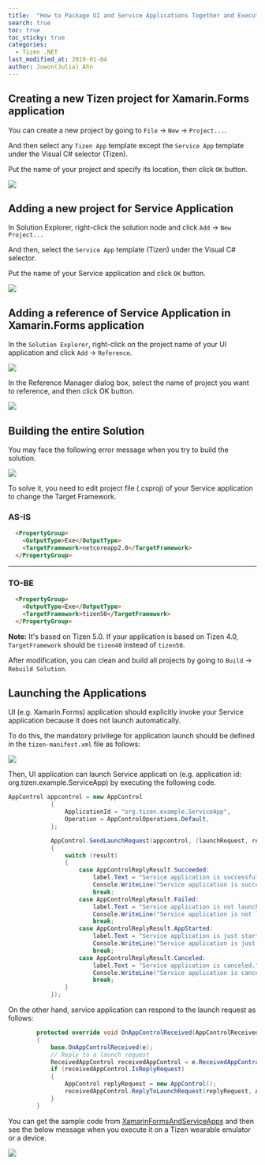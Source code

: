 ```yaml
---
title:  "How to Package UI and Service Applications Together and Execute Them"
search: true
toc: true
toc_sticky: true
categories:
  - Tizen .NET
last_modified_at: 2019-01-04
author: Juwon(Julia) Ahn
---
```



## Creating a new Tizen project for Xamarin.Forms application
You can create a new project by going to `File` -> `New` -> `Project...`.

And then select any `Tizen App` template except the `Service App` template under the Visual C# selector (Tizen).

Put the name of your project and specify its location, then click `OK` button.

![][create_project]

## Adding a new project for Service Application
In Solution Explorer, right-click the solution node and click `Add` -> `New Project...`

And then, select the `Service App` template (Tizen) under the Visual C# selector.

Put the name of your Service application and click `OK` button.

![][add_project_for_service_app]

## Adding a reference of Service Application in Xamarin.Forms application
In the `Solution Explorer`, right-click on the project name of your UI application and click `Add` -> `Reference`. 

![][right-click-on-ui-app]

In the Reference Manager dialog box, select the name of project you want to reference, and then click OK button.

![][service_reference_for_ui_app]

## Building the entire Solution

You may face the following error message when you try to build the solution.

![][build_error_for_ui_and_service_apps]


To solve it, you need to edit project file (.csproj) of your Service application to change the Target Framework.

### AS-IS
~~~html
  <PropertyGroup>
    <OutputType>Exe</OutputType>
    <TargetFramework>netcoreapp2.0</TargetFramework>
  </PropertyGroup>
~~~

---

### TO-BE
```html
  <PropertyGroup>
    <OutputType>Exe</OutputType>
    <TargetFramework>tizen50</TargetFramework>
  </PropertyGroup>
```

**Note:** It's based on Tizen 5.0. If your application is based on Tizen 4.0, `TargetFramework` should be `tizen40` instead of `tizen50`.

After modification, you can clean and build all projects by going to `Build` -> `Rebuild Solution`.

## Launching the Applications
UI (e.g. Xamarin.Forms) application should explicitly invoke your Service application because it does not launch automatically.

To do this, the mandatory privilege for application launch should be defined in the `tizen-manifest.xml` file as follows:

![][app_launch_priv]

Then, UI application can launch Service applicati on (e.g. application id: org.tizen.example.ServiceApp) by executing the following code.

```c#
AppControl appcontrol = new AppControl
            {
                ApplicationId = "org.tizen.example.ServiceApp",
                Operation = AppControlOperations.Default,
            };

            AppControl.SendLaunchRequest(appcontrol, (launchRequest, replyRequest, result) =>
            {
                switch (result)
                {
                    case AppControlReplyResult.Succeeded:
                        label.Text = "Service application is successfully launched.";
                        Console.WriteLine("Service application is successfully launched.");
                        break;
                    case AppControlReplyResult.Failed:
                        label.Text = "Service application is not launched.";
                        Console.WriteLine("Service application is not launched.");
                        break;
                    case AppControlReplyResult.AppStarted:
                        label.Text = "Service application is just started.";
                        Console.WriteLine("Service application is just started.");
                        break;
                    case AppControlReplyResult.Canceled:
                        label.Text = "Service application is canceled.";
                        Console.WriteLine("Service application is canceled.");
                        break;
                }
            });

```

On the other hand, service application can respond to the launch request as follows:

```c#
        protected override void OnAppControlReceived(AppControlReceivedEventArgs e)
        {
            base.OnAppControlReceived(e);
            // Reply to a launch request
            ReceivedAppControl receivedAppControl = e.ReceivedAppControl;
            if (receivedAppControl.IsReplyRequest)
            {
                AppControl replyRequest = new AppControl();
                receivedAppControl.ReplyToLaunchRequest(replyRequest, AppControlReplyResult.Succeeded);
            }
        }
```


You can get the sample code from [XamarinFormsAndServiceApps][sample_code] and then see the below message when you execute it on a Tizen wearable emulator or a device.

![][screenshot]


[create_project]: {{site.url}}{{site.baseurl}}/assets/images/posts/how-to-package-ui-and-service-apps/new_project_for_ui_n_service_apps.png
[add_project_for_service_app]: {{site.url}}{{site.baseurl}}/assets/images/posts/how-to-package-ui-and-service-apps/new_project_for_service_app.png
[right-click-on-ui-app]: {{site.url}}{{site.baseurl}}/assets/images/posts/how-to-package-ui-and-service-apps/right-click-on-ui-app.png
[service_reference_for_ui_app]: {{site.url}}{{site.baseurl}}/assets/images/posts/how-to-package-ui-and-service-apps/service_reference_for_ui_app.png
[build_error_for_ui_and_service_apps]: {{site.url}}{{site.baseurl}}/assets/images/posts/how-to-package-ui-and-service-apps/build_error_for_ui_and_service_apps.png
[app_launch_priv]: {{site.url}}{{site.baseurl}}/assets/images/posts/how-to-package-ui-and-service-apps/privilege_of_ui_app.png
[screenshot]: {{site.url}}{{site.baseurl}}/assets/images/posts/how-to-package-ui-and-service-apps/screenshot-on-wearable.png
[sample_code]: https://github.com/Samsung/Tizen-CSharp-Samples/tree/master/Wearable/XamarinFormsAndServiceApps
